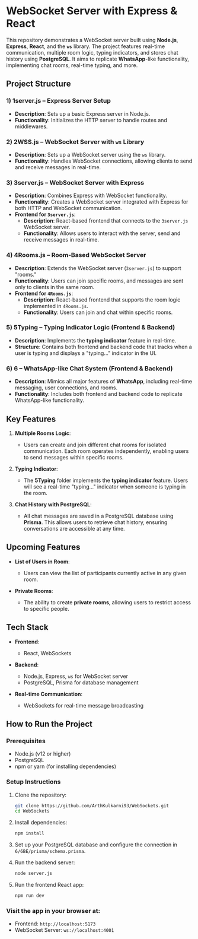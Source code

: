 # WebSocket Server with Express & React

This repository demonstrates a WebSocket server built using **Node.js**, **Express**, **React**, and the **`ws`** library. The project features real-time communication, multiple room logic, typing indicators, and stores chat history using **PostgreSQL**. It aims to replicate **WhatsApp**-like functionality, implementing chat rooms, real-time typing, and more.

## Project Structure

### 1) **1server.js** – **Express Server Setup**
   - **Description**: Sets up a basic Express server in Node.js.
   - **Functionality**: Initializes the HTTP server to handle routes and middlewares.

### 2) **2WSS.js** – **WebSocket Server with `ws` Library**
   - **Description**: Sets up a WebSocket server using the `ws` library.
   - **Functionality**: Handles WebSocket connections, allowing clients to send and receive messages in real-time.

### 3) **3server.js** – **WebSocket Server with Express**
   - **Description**: Combines Express with WebSocket functionality.
   - **Functionality**: Creates a WebSocket server integrated with Express for both HTTP and WebSocket communication.
   - **Frontend for `3server.js`**:
     - **Description**: React-based frontend that connects to the `3server.js` WebSocket server.
     - **Functionality**: Allows users to interact with the server, send and receive messages in real-time.

### 4) **4Rooms.js** – **Room-Based WebSocket Server**
   - **Description**: Extends the WebSocket server (`3server.js`) to support "rooms."
   - **Functionality**: Users can join specific rooms, and messages are sent only to clients in the same room.
   - **Frontend for `4Rooms.js`**:
     - **Description**: React-based frontend that supports the room logic implemented in `4Rooms.js`.
     - **Functionality**: Users can join and chat within specific rooms.

### 5) **5Typing** – **Typing Indicator Logic (Frontend & Backend)**
   - **Description**: Implements the **typing indicator** feature in real-time.
   - **Structure**: Contains both frontend and backend code that tracks when a user is typing and displays a "typing..." indicator in the UI.

### 6) **6** – **WhatsApp-like Chat System (Frontend & Backend)**
   - **Description**: Mimics all major features of **WhatsApp**, including real-time messaging, user connections, and rooms.
   - **Functionality**: Includes both frontend and backend code to replicate WhatsApp-like functionality.

## Key Features

1. **Multiple Rooms Logic**:
   - Users can create and join different chat rooms for isolated communication. Each room operates independently, enabling users to send messages within specific rooms.

2. **Typing Indicator**:
   - The **5Typing** folder implements the **typing indicator** feature. Users will see a real-time "typing..." indicator when someone is typing in the room.

3. **Chat History with PostgreSQL**:
   - All chat messages are saved in a PostgreSQL database using **Prisma**. This allows users to retrieve chat history, ensuring conversations are accessible at any time.

## Upcoming Features

- **List of Users in Room**:
   - Users can view the list of participants currently active in any given room.

- **Private Rooms**:
   - The ability to create **private rooms**, allowing users to restrict access to specific people.

## Tech Stack

- **Frontend**:
   - React, WebSockets

- **Backend**:
   - Node.js, Express, `ws` for WebSocket server
   - PostgreSQL, Prisma for database management

- **Real-time Communication**:
   - WebSockets for real-time message broadcasting

## How to Run the Project

### Prerequisites

- Node.js (v12 or higher)
- PostgreSQL
- npm or yarn (for installing dependencies)

### Setup Instructions

1. Clone the repository:
   ```bash
   git clone https://github.com/ArthKulkarni93/WebSockets.git
   cd WebSockets
   ```

2. Install dependencies:
   ```bash
   npm install
   ```

3. Set up your PostgreSQL database and configure the connection in `6/6BE/prisma/schema.prisma`.

4. Run the backend server:
   ```bash
   node server.js
   ```

5. Run the frontend React app:
   ```bash
   npm run dev
   ```

### Visit the app in your browser at:
   - Frontend: `http://localhost:5173`
   - WebSocket Server: `ws://localhost:4001`
